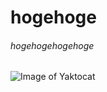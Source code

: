 # hogehoge

###### hogehogehogehoge

![Image of Yaktocat](https://octodex.github.com/images/yaktocat.png)
